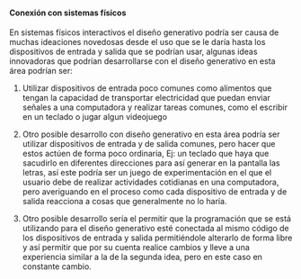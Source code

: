#### Conexión con sistemas físicos
En sistemas físicos interactivos el diseño generativo podría ser causa de muchas ideaciones novedosas desde el uso que se le daría hasta los dispositivos de entrada y salida que se podrían usar, algunas ideas innovadoras
que podrían desarrollarse con el diseño generativo en esta área podrían ser:

1. Utilizar dispositivos de entrada poco comunes como alimentos que tengan la capacidad de transportar electricidad que puedan enviar señales a una computadora y realizar tareas comunes, como el escribir en un teclado o
jugar algun videojuego

2. Otro posible desarrollo con diseño generativo en esta área podría ser utilizar dispositivos de entrada y de salida comunes, pero hacer que estos actúen de forma poco ordinaria, Ej: un teclado que haya que sacudirlo en
diferentes direcciones para así generar en la pantalla las letras, así este podría ser un juego de experimentación en el que el usuario debe de realizar actividades cotidianas en una computadora, pero averiguando en el
proceso como cada dispositivo de entrada y de salida reacciona a cosas que generalmente no lo haría.

3. Otro posible desarrollo sería el permitir que la programación que se está utilizando para el diseño generativo esté conectada al mismo código de los dispositivos de entrada y salida permitiéndole alterarlo de forma libre
y así permitir que por su cuenta realice cambios y lleve a una experiencia similar a la de la segunda idea, pero en este caso en constante cambio.
